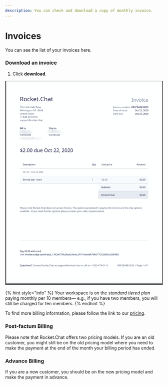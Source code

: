 ```yaml
---
description: You can check and download a copy of monthly invoice.
---
```


# Invoices

You can see the list of your invoices here.

### **Download an invoice**

1. Click **download**.

![](<../../../.gitbook/assets/image (92).png>)

{% hint style="info" %}
Your workspace is on the _standard tiered plan_ paying monthly per 10 members— e.g., if you have two members, you will still be charged for ten members.
{% endhint %}

To find more billing information, please follow the link to our [pricing](https://rocket.chat/pricing/).

### Post-factum Billing

Please note that Rocket.Chat offers two pricing models. If you are an old customer, you might still be on the old pricing model where you need to make the payment at the end of the month your billing period has ended.

### Advance Billing

If you are a new customer, you should be on the new pricing model and make the payment in advance.
